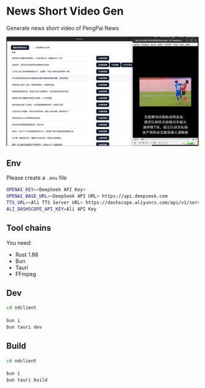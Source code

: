 # News Short Video Gen

Generate news short video of PengPai News

![screenshot](./screenshot.png)

## Env

Please create a `.env` file

```sh
OPENAI_KEY=<DeepSeek API Key>
OPENAI_BASE_URL=<DeepSeek API URL> https://api.deepseek.com
TTS_URL=<Ali TTS Server URL> https://dashscope.aliyuncs.com/api/v1/services/aigc/multimodal-generation/generation
ALI_DASHSCOPE_API_KEY=Ali API Key
```

## Tool chains

You need:

- Rust 1.88
- Bun
- Tauri
- FFmpeg

## Dev

```sh
cd ndclient

bun i
bun tauri dev
```

## Build

```sh
cd ndclient

bun i
bun tauri build
```